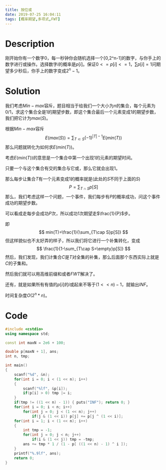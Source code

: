 ```yaml
---
title: 按位或
date: 2019-07-25 16:04:11
tags: [概率期望,多项式,FWT]
---
```


# Description

刚开始你有一个数字0，每一秒钟你会随机选择一个[0,2^n-1]的数字，与你手上的数字进行或操作。选择数字$i$的概率是$p[i]$。保证$0<=p[i]<=1$，$\sum p[i]=1$问期望多少秒后，你手上的数字变成$2^n-1$。

<!--more-->

# Solution

我们考虑$Min-max$容斥，题目相当于给我们一个大小为$n$的集合，每个元素为0/1，求这个集合全是1的期望步数，即这个集合最后一个元素变成1的期望步数，我们把它计为$max(S)$。

根据$Min-max$容斥
$$
E(max(S))=\sum_{T\subset S}(-1)^{|T|-1}E(min(T))
$$
那么问题就转化为如何求$E(min(T))$。

考虑$E(min(T))$的意思是一个集合中第一个出现1的元素的期望时间。

只要一个与这个集合有交的集合与它或，那么它就会出现1。

那么每步让集合$T$有一个元素变成1的概率就是(此处的$S$不同于上面的$S$)
$$
P=\sum_{T\cap S}p[S]
$$
那么，我们考虑这样一个问题，一个事件，我们每步有$P$的概率成功，问这个事件成功的期望步数。

可以看成走每步会成功$P$次，所以成功1次期望走$\frac{1}{P}$步。

即
$$
min(T)=\frac{1}{\sum_{T\cap S}p[S]}
$$
但这样貌似也不太好弄的样子，所以我们将它进行一个补集转化，变成
$$
\frac{1}{1-\sum_{T\cap S=\empty}p[S]}
$$
然后，我们发现，我们计集合$C$是$T$对全集的补集，那么后面那个东西实际上就是$C$的子集和。

然后我们就可以用高维前缀和或者$FWT$解决了。

还有，就是如果所有有值的$p[i]$的$i$或起来不等于$(1 << n) - 1$，就输出$INF$。

时间复杂度$O(2^n*n)$。

# Code

```c++
#include <cstdio>
using namespace std;

const int maxN = 2e6 + 100;

double p[maxN + 1], ans;
int n, tmp;

int main()
{
	scanf("%d", &n);
	for(int i = 0; i < (1 << n); i++) 
	{
		scanf("%lf", &p[i]);
		if(p[i] > 0) tmp |= i;
	}
	if(tmp != ((1 << n) - 1)) { puts("INF"); return 0; }
	for(int i = 0; i < n; i++)
		for(int j = 0; j < (1 << n); j++)
			if(j & (1 << i)) p[j] += p[j ^ (1 << i)];
	for(int i = 1; i < (1 << n); i++)
	{
		int tmp = -1;
		for(int j = 0; j < n; j++)
			if(i & (1 << j)) tmp = -tmp;
		ans += tmp * 1 / (1 - p[ ((1 << n) - 1) ^ i ]);
	}
	printf("%.9lf", ans);
	return 0;
} 
```


